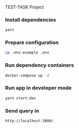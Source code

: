 TEST-TASK Project

### Install dependencies
``` bash
yarn
```
### Prepare configuration
``` bash
cp .env.example .env
```
### Run dependency containers
``` bash
docker-compose up -d
```
### Run app in developer mode
```bash
yarn start:dev
```
### Send query in 
```
http://localhost:3000/
```
